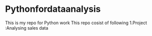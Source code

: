 # Pythonfordataanalysis
This is my repo for Python work
This repo cosist of following
1.Project :Analysing sales data
